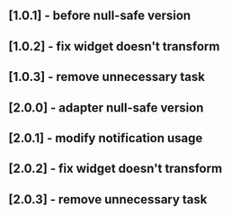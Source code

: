 ## [1.0.1] - before null-safe version 
## [1.0.2] - fix widget doesn't transform
## [1.0.3] - remove unnecessary task

## [2.0.0] - adapter null-safe version 
## [2.0.1] - modify notification usage
## [2.0.2] - fix widget doesn't transform
## [2.0.3] - remove unnecessary task
